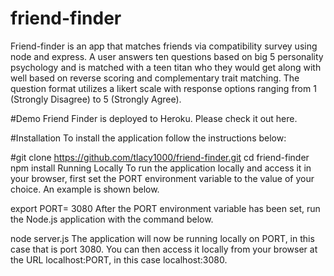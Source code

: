 # friend-finder 
Friend-finder is an app that matches friends via compatibility survey using node and express. A user answers ten questions based on big 5 personality psychology and is matched with a teen titan who they would get along with well based on reverse scoring and complementary trait matching. The question format utilizes a likert scale with response options ranging from 1 (Strongly Disagree) to 5 (Strongly Agree).


#Demo
Friend Finder is deployed to Heroku. Please check it out here.

#Installation
To install the application follow the instructions below:

#git clone https://github.com/tlacy1000/friend-finder.git
cd friend-finder
npm install
Running Locally
To run the application locally and access it in your browser, first set the PORT environment variable to the value of your choice. An example is shown below.

export PORT= 3080
After the PORT environment variable has been set, run the Node.js application with the command below.

node server.js
The application will now be running locally on PORT, in this case that is port 3080. You can then access it locally from your browser at the URL localhost:PORT, in this case localhost:3080.
